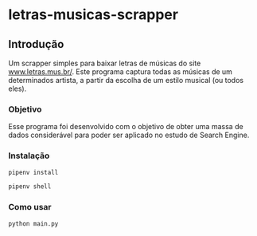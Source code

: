 # letras-musicas-scrapper

## Introdução
Um scrapper simples para baixar letras de músicas do site www.letras.mus.br/. Este programa captura todas as músicas de um determinados artista, a partir da escolha de um estilo musical (ou todos eles).

### Objetivo

Esse programa foi desenvolvido com o objetivo de obter uma massa de dados considerável para poder ser aplicado no estudo de Search Engine.

### Instalação
```bash
pipenv install

pipenv shell
```

### Como usar
```bash
python main.py
```
